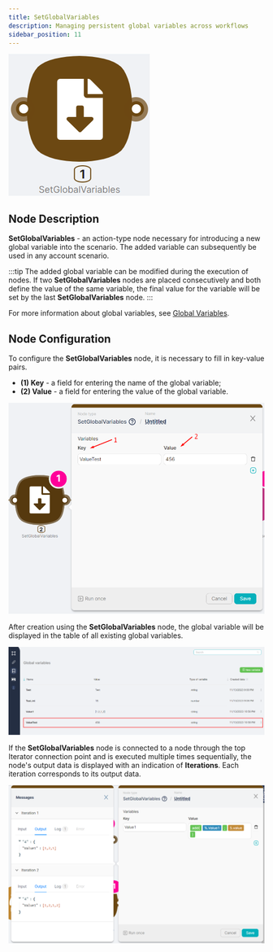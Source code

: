 ```yaml
---
title: SetGlobalVariables
description: Managing persistent global variables across workflows
sidebar_position: 11
---
```


![Untitled](./setglobalvariables/untitled.png)

## Node Description

**SetGlobalVariables** - an action-type node necessary for introducing a new global variable into the scenario. The added variable can subsequently be used in any account scenario.

:::tip
The added global variable can be modified during the execution of nodes. If two **SetGlobalVariables** nodes are placed consecutively and both define the value of the same variable, the final value for the variable will be set by the last **SetGlobalVariables** node.
:::

For more information about global variables, see [Global Variables](../../Advanced%20Features%2019157d45a0678082b92fec90b6ddf3c5/%F0%9F%8C%8D%20Global%20variables%2019157d45a0678180bb4de76aa71cc50f/Creating%20and%20Editing%20Variables%2019157d45a0678011a13ec9ff38aacb71.md).

## Node Configuration

To configure the **SetGlobalVariables** node, it is necessary to fill in key-value pairs.

- **(1) Key** - a field for entering the name of the global variable;  
- **(2) Value** - a field for entering the value of the global variable.  

![Untitled](./setglobalvariables/untitled_1.png)

After creation using the **SetGlobalVariables** node, the global variable will be displayed in the table of all existing global variables.

![Untitled](./setglobalvariables/untitled_2.png)

If the **SetGlobalVariables** node is connected to a node through the top Iterator connection point and is executed multiple times sequentially, the node's output data is displayed with an indication of **Iterations**. Each iteration corresponds to its output data.

![Untitled](./setglobalvariables/untitled_3.png)
